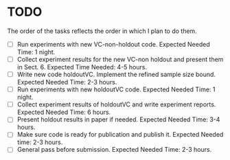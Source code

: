 TODO
====

The order of the tasks reflects the order in which I plan to do them.

- [ ] Run experiments with new VC-non-holdout code. Expected Needed Time: 1
	night.
- [ ] Collect experiment results for the new VC-non holdout and present them in
	Sect. 6. Expected Time Needed: 4-5 hours.
- [ ] Write new code holdoutVC. Implement the refined sample size bound.
	Expected Needed Time: 2-3 hours.
- [ ] Run experiments with new holdoutVC code. Expected Needed Time: 1 night.
- [ ] Collect experiment results of holdoutVC and write experiment reports.
	Expected Needed Time: 6 hours.
- [ ] Present holdout results in paper if needed. Expected Needed Time: 3-4 hours.
- [ ] Make sure code is ready for publication and publish it. Expected Needed
	time: 2-3 hours.
- [ ] General pass before submission. Expected Needed Time: 2-3 hours.
